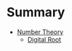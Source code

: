 # Summary

- [Number Theory](./number-theory/index.md)
	- [Digital Root](./number-theory/digital-root.md)
